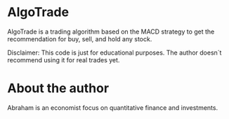 # AlgoTrade
AlgoTrade is a trading algorithm based on the MACD strategy to get the recommendation for buy, sell, and hold any stock.  

Disclaimer: This code is just for educational purposes. The author doesn´t recommend using it for real trades yet.

# About the author
Abraham is an economist focus on quantitative finance and investments.
